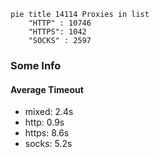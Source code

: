 
```mermaid
pie title 14114 Proxies in list
    "HTTP" : 10746
    "HTTPS": 1042
    "SOCKS" : 2597
```

### Some Info
#### Average Timeout

- mixed: 2.4s
- http: 0.9s
- https: 8.6s
- socks: 5.2s